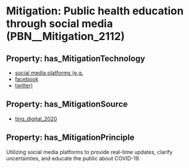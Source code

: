 # Mitigation: __Public health education through social media__ (PBN__Mitigation_2112)

## Property: has_MitigationTechnology

* [social media platforms (e.g.](../Technology/PBN__Technology_4229)
* [facebook](../Technology/PBN__Technology_4230)
* [twitter)](../Technology/PBN__Technology_4231)

## Property: has_MitigationSource

* [ting_digital_2020](../Article/PBN__Article_278)

## Property: has_MitigationPrinciple

Utilizing social media platforms to provide real-time updates, clarify uncertainties, and educate the public about COVID-19.

